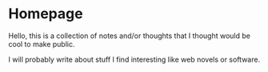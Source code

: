 # Homepage

Hello, this is a collection of notes and/or thoughts that I thought would be cool to make public.

I will probably write about stuff I find interesting like web novels or software.